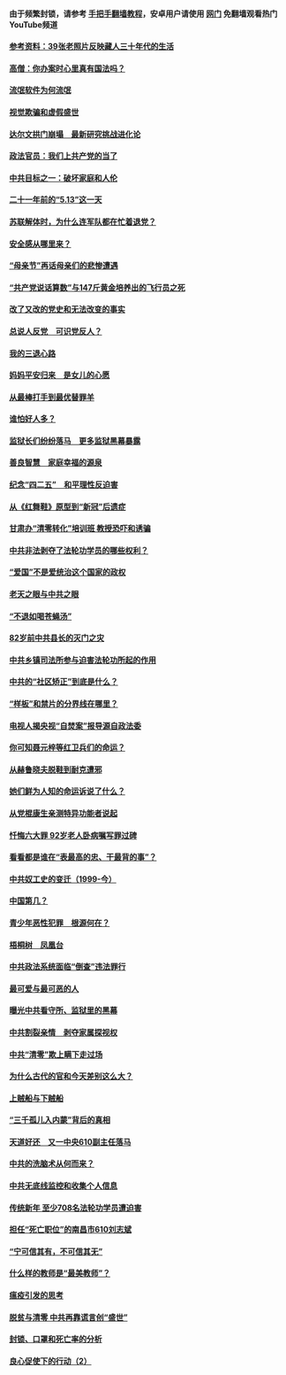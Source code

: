 #### 由于频繁封锁，请参考 [手把手翻墙教程](https://github.com/gfw-breaker/guides/wiki/)，安卓用户请使用 [网门](https://github.com/gfw-breaker/nogfw/blob/master/dl.md?t=06122301) 免翻墙观看热门YouTube频道 

#### [参考资料：39张老照片反映藏人三十年代的生活](../pages/19/426471.md?t=06122301) 

#### [高僧：你办案时心里真有国法吗？](../pages/19/426530.md?t=06122301) 

#### [流氓软件为何流氓](../pages/19/426531.md?t=06122301) 

#### [视觉欺骗和虚假盛世](../pages/19/426443.md?t=06122301) 

#### [达尔文拱门崩塌　最新研究挑战进化论](../pages/19/426009.md?t=06122301) 

#### [政法官员：我们上共产党的当了](../pages/19/425351.md?t=06122301) 

#### [中共目标之一：破坏家庭和人伦](../pages/19/424454.md?t=06122301) 

#### [二十一年前的“5.13”这一天](../pages/19/424814.md?t=06122301) 

#### [苏联解体时，为什么连军队都在忙着退党？](../pages/19/424335.md?t=06122301) 

#### [安全感从哪里来？](../pages/19/424336.md?t=06122301) 

#### [“母亲节”再话母亲们的悲惨遭遇](../pages/19/424234.md?t=06122301) 

#### [“共产党说话算数”与147斤黄金培养出的飞行员之死](../pages/19/424115.md?t=06122301) 

#### [改了又改的党史和无法改变的事实](../pages/19/424037.md?t=06122301) 

#### [总说人反党　可识党反人？](../pages/19/423820.md?t=06122301) 

#### [我的三退心路](../pages/19/423876.md?t=06122301) 

#### [妈妈平安归来　是女儿的心愿](../pages/19/423947.md?t=06122301) 

#### [从最棒打手到最优替罪羊](../pages/19/423819.md?t=06122301) 

#### [谁怕好人多？](../pages/19/423774.md?t=06122301) 

#### [监狱长们纷纷落马　更多监狱黑幕暴露](../pages/19/423787.md?t=06122301) 

#### [善良智慧　家庭幸福的源泉](../pages/19/423632.md?t=06122301) 

#### [纪念“四二五”　和平理性反迫害](../pages/19/423660.md?t=06122301) 

#### [从《红舞鞋》原型到“新冠”后遗症](../pages/19/423509.md?t=06122301) 

#### [甘肃办“清零转化”培训班 教授恐吓和诱骗](../pages/19/423498.md?t=06122301) 

#### [中共非法剥夺了法轮功学员的哪些权利？](../pages/19/423392.md?t=06122301) 

#### [“爱国”不是爱统治这个国家的政权](../pages/19/423029.md?t=06122301) 

#### [老天之眼与中共之眼](../pages/19/423378.md?t=06122301) 

#### [“不退如喝苍蝇汤”](../pages/19/423287.md?t=06122301) 

#### [82岁前中共县长的灭门之灾](../pages/19/423055.md?t=06122301) 

#### [中共乡镇司法所参与迫害法轮功所起的作用](../pages/19/423064.md?t=06122301) 

#### [中共的“社区矫正”到底是什么？](../pages/19/422870.md?t=06122301) 

#### [“样板”和禁片的分界线在哪里？](../pages/19/422704.md?t=06122301) 

#### [电视人揭央视“自焚案”报导源自政法委](../pages/19/422770.md?t=06122301) 

#### [你可知聂元梓等红卫兵们的命运？](../pages/19/422848.md?t=06122301) 

#### [从赫鲁晓夫脱鞋到耐克遭邪](../pages/19/422826.md?t=06122301) 

#### [她们鲜为人知的命运诉说了什么？](../pages/19/422754.md?t=06122301) 

#### [从党棍康生亲测特异功能者说起](../pages/19/422657.md?t=06122301) 

#### [忏悔六大罪 92岁老人卧病嘱写罪过碑](../pages/19/422750.md?t=06122301) 

#### [看看都是谁在“表最高的忠、干最背的事”？](../pages/19/422703.md?t=06122301) 

#### [中共奴工史的变迁（1999-今）](../pages/19/422656.md?t=06122301) 

#### [中国第几？](../pages/19/422496.md?t=06122301) 

#### [青少年恶性犯罪　根源何在？](../pages/19/422449.md?t=06122301) 

#### [梧桐树　凤凰台](../pages/19/422442.md?t=06122301) 

#### [中共政法系统面临“倒查”违法罪行](../pages/19/422497.md?t=06122301) 

#### [最可爱与最可恶的人](../pages/19/422448.md?t=06122301) 

#### [曝光中共看守所、监狱里的黑幕](../pages/19/422390.md?t=06122301) 

#### [中共割裂亲情　剥夺家属探视权](../pages/19/422364.md?t=06122301) 

#### [中共“清零”欺上瞒下走过场](../pages/19/422306.md?t=06122301) 

#### [为什么古代的官和今天差别这么大？](../pages/19/422228.md?t=06122301) 

#### [上贼船与下贼船](../pages/19/422276.md?t=06122301) 

#### [“三千孤儿入内蒙”背后的真相](../pages/19/422229.md?t=06122301) 

#### [天道好还　又一中央610副主任落马](../pages/19/422155.md?t=06122301) 

#### [中共的洗脑术从何而来？](../pages/19/422154.md?t=06122301) 

#### [中共无底线监控和收集个人信息](../pages/19/422039.md?t=06122301) 

#### [传统新年 至少708名法轮功学员遭迫害](../pages/19/421946.md?t=06122301) 

#### [担任“死亡职位”的南昌市610刘志斌](../pages/19/421957.md?t=06122301) 

#### [“宁可信其有，不可信其无”](../pages/19/421691.md?t=06122301) 

#### [什么样的教师是“最美教师”？](../pages/19/421755.md?t=06122301) 

#### [瘟疫引发的思考](../pages/19/421594.md?t=06122301) 

#### [脱贫与清零 中共再靠谎言创“盛世”](../pages/19/421590.md?t=06122301) 

#### [封锁、口罩和死亡率的分析](../pages/19/421495.md?t=06122301) 

#### [良心促使下的行动（2）](../pages/19/421361.md?t=06122301) 

